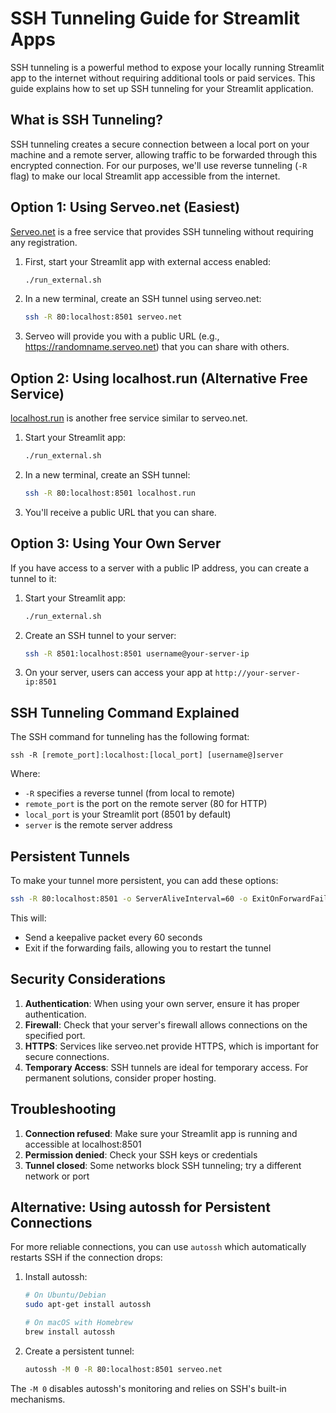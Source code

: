 # SSH Tunneling Guide for Streamlit Apps

SSH tunneling is a powerful method to expose your locally running Streamlit app to the internet without requiring additional tools or paid services. This guide explains how to set up SSH tunneling for your Streamlit application.

## What is SSH Tunneling?

SSH tunneling creates a secure connection between a local port on your machine and a remote server, allowing traffic to be forwarded through this encrypted connection. For our purposes, we'll use reverse tunneling (`-R` flag) to make our local Streamlit app accessible from the internet.

## Option 1: Using Serveo.net (Easiest)

[Serveo.net](https://serveo.net/) is a free service that provides SSH tunneling without requiring any registration.

1. First, start your Streamlit app with external access enabled:
   ```bash
   ./run_external.sh
   ```

2. In a new terminal, create an SSH tunnel using serveo.net:
   ```bash
   ssh -R 80:localhost:8501 serveo.net
   ```

3. Serveo will provide you with a public URL (e.g., https://randomname.serveo.net) that you can share with others.

## Option 2: Using localhost.run (Alternative Free Service)

[localhost.run](https://localhost.run/) is another free service similar to serveo.net.

1. Start your Streamlit app:
   ```bash
   ./run_external.sh
   ```

2. In a new terminal, create an SSH tunnel:
   ```bash
   ssh -R 80:localhost:8501 localhost.run
   ```

3. You'll receive a public URL that you can share.

## Option 3: Using Your Own Server

If you have access to a server with a public IP address, you can create a tunnel to it:

1. Start your Streamlit app:
   ```bash
   ./run_external.sh
   ```

2. Create an SSH tunnel to your server:
   ```bash
   ssh -R 8501:localhost:8501 username@your-server-ip
   ```

3. On your server, users can access your app at `http://your-server-ip:8501`

## SSH Tunneling Command Explained

The SSH command for tunneling has the following format:
```
ssh -R [remote_port]:localhost:[local_port] [username@]server
```

Where:
- `-R` specifies a reverse tunnel (from local to remote)
- `remote_port` is the port on the remote server (80 for HTTP)
- `local_port` is your Streamlit port (8501 by default)
- `server` is the remote server address

## Persistent Tunnels

To make your tunnel more persistent, you can add these options:

```bash
ssh -R 80:localhost:8501 -o ServerAliveInterval=60 -o ExitOnForwardFailure=yes serveo.net
```

This will:
- Send a keepalive packet every 60 seconds
- Exit if the forwarding fails, allowing you to restart the tunnel

## Security Considerations

1. **Authentication**: When using your own server, ensure it has proper authentication.
2. **Firewall**: Check that your server's firewall allows connections on the specified port.
3. **HTTPS**: Services like serveo.net provide HTTPS, which is important for secure connections.
4. **Temporary Access**: SSH tunnels are ideal for temporary access. For permanent solutions, consider proper hosting.

## Troubleshooting

1. **Connection refused**: Make sure your Streamlit app is running and accessible at localhost:8501
2. **Permission denied**: Check your SSH keys or credentials
3. **Tunnel closed**: Some networks block SSH tunneling; try a different network or port

## Alternative: Using autossh for Persistent Connections

For more reliable connections, you can use `autossh` which automatically restarts SSH if the connection drops:

1. Install autossh:
   ```bash
   # On Ubuntu/Debian
   sudo apt-get install autossh
   
   # On macOS with Homebrew
   brew install autossh
   ```

2. Create a persistent tunnel:
   ```bash
   autossh -M 0 -R 80:localhost:8501 serveo.net
   ```

The `-M 0` disables autossh's monitoring and relies on SSH's built-in mechanisms.